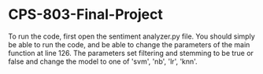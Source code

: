 # CPS-803-Final-Project
To run the code, first open the sentiment analyzer.py file. 
You should simply be able to run the code, and be able to change the parameters of the main function at line 126.
The parameters set filtering and stemming to be true or false and change the model to one of 'svm', 'nb', 'lr', 'knn'.

